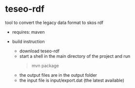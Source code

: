 teseo-rdf
=========

tool to convert the legacy data format to skos rdf

* requires: maven

* build instruction

  * download teseo-rdf
  * start a shell in the main directory of the project and run
    > mvn package
  * the output files are in the output folder
  * the input file is input/export.dat (the latest available)
  
